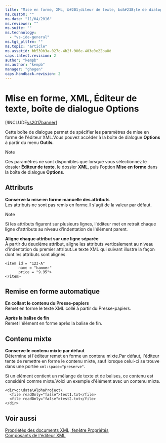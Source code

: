 ```yaml
---
title: "Mise en forme, XML, &#201;diteur de texte, bo&#238;te de dialogue Options | Microsoft Docs"
ms.custom: ""
ms.date: "11/04/2016"
ms.reviewer: ""
ms.suite: ""
ms.technology: 
  - "vs-ide-general"
ms.tgt_pltfrm: ""
ms.topic: "article"
ms.assetid: bb539b3a-027c-4b2f-906e-403e0e22ba8d
caps.latest.revision: 2
author: "kempb"
ms.author: "kempb"
manager: "ghogen"
caps.handback.revision: 2
---
```

# Mise en forme, XML, &#201;diteur de texte, bo&#238;te de dialogue Options
[!INCLUDE[vs2017banner](../code-quality/includes/vs2017banner.md)]

Cette boîte de dialogue permet de spécifier les paramètres de mise en forme de l'éditeur XML.Vous pouvez accéder à la boîte de dialogue **Options** à partir du menu **Outils**.  
  
> [!NOTE]
>  Ces paramètres ne sont disponibles que lorsque vous sélectionnez le dossier **Éditeur de texte**, le dossier **XML**, puis l'option **Mise en forme** dans la boîte de dialogue **Options**.  
  
## Attributs  
 **Conserve la mise en forme manuelle des attributs**  
 Les attributs ne sont pas remis en forme.Il s'agit de la valeur par défaut.  
  
> [!NOTE]
>  Si les attributs figurent sur plusieurs lignes, l'éditeur met en retrait chaque ligne d'attributs au niveau d'indentation de l'élément parent.  
  
 **Aligne chaque attribut sur une ligne séparée**  
 À partir du deuxième attribut, aligne les attributs verticalement au niveau d'indentation du premier attribut.Le texte XML qui suivant illustre la façon dont les attributs sont alignés.  
  
```  
<item id = "123-A"  
      name = "hammer"  
      price = "9.95">  
</item>  
```  
  
## Remise en forme automatique  
 **En collant le contenu du Presse\-papiers**  
 Remet en forme le texte XML collé à partir du Presse\-papiers.  
  
 **Après la balise de fin**  
 Remet l'élément en forme après la balise de fin.  
  
## Contenu mixte  
 **Conserve le contenu mixte par défaut**  
 Détermine si l'éditeur remet en forme un contenu mixte.Par défaut, l'éditeur tente de remettre en forme le contenu mixte, sauf lorsque celui\-ci se trouve dans une portée `xml:space="preserve"`.  
  
 Si un élément contient un mélange de texte et de balises, ce contenu est considéré comme mixte.Voici un exemple d'élément avec un contenu mixte.  
  
```  
<dir>c:\data\AlphaProject\  
  <file readOnly="false">test1.txt</file>  
  <file readOnly="false">test2.txt</file>  
</dir>  
```  
  
## Voir aussi  
 [Propriétés des documents XML, fenêtre Propriétés](../xml-tools/xml-document-properties-properties-window.md)   
 [Composants de l'éditeur XML](../xml-tools/xml-editor-components.md)